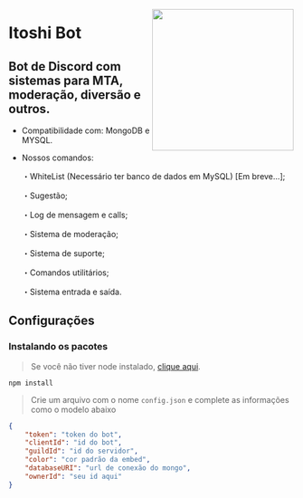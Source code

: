 <p align="center">
<img height="250" src="https://i.imgur.com/eTs66Hm.png" align="right">

# Itoshi Bot
## Bot de Discord com sistemas para MTA, moderação, diversão e outros.

- Compatibilidade com: MongoDB e MYSQL.
 
 - Nossos comandos:
 
    ・WhiteList (Necessário ter banco de dados em MySQL) [Em breve...];
  
    ・Sugestão;

    ・Log de mensagem e calls;
  
    ・Sistema de moderação;
  
    ・Sistema de suporte;

    ・Comandos utilitários;

    ・Sistema entrada e saída.


## Configurações
### Instalando os pacotes
> Se você não tiver node instalado, [clique aqui](https://nodejs.org/en/).
```
npm install
```

> Crie um arquivo com o nome `config.json` e complete as informações como o modelo abaixo
```json
{
    "token": "token do bot",
    "clientId": "id do bot",
    "guildId": "id do servidor",
    "color": "cor padrão da embed",
    "databaseURI": "url de conexão do mongo",
    "ownerId": "seu id aqui"
}
```
